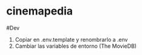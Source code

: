 # cinemapedia

#Dev

1. Copiar en .env.template y renombrarlo a .env
2. Cambiar las variables de entorno (The MovieDB)
